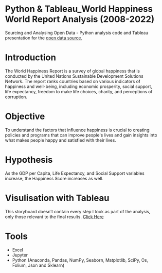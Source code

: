 # Python & Tableau_World Happiness World Report Analysis (2008-2022)
Sourcing and Analysing Open Data - Python analysis code and Tableau presentation for the [open data source.](https://worldhappiness.report/ed/2023/)

# Introduction
The World Happiness Report is a survey of global happiness that is conducted by the United Nations Sustainable Development Solutions Network. The report ranks countries based on various indicators of happiness and well-being, including economic prosperity, social support, life expectancy, freedom to make life choices, charity, and perceptions of corruption.

# Objective
To understand the factors that influence happiness is crucial to creating policies and programs that can improve people's lives and gain insights into what makes people happy and satisfied with their lives.

# Hypothesis
As the GDP per Capita, Life Expectancy, and Social Support variables increase, the Happiness Score increases as well.

# Visulisation with Tableau
This storyboard doesn’t contain every step I took as part of the analysis, only those relevant to the final results.
[Click Here](https://public.tableau.com/app/profile/sissi5829/viz/WorldHappinessReportAnalysis2008-2022/SourceandCitations)

# Tools
* Excel
* Jupyter
* Python (Anaconda, Pandas, NumPy, Seaborn, Matplotlib, SciPy, Os, Folium, Json and Sklearn)
